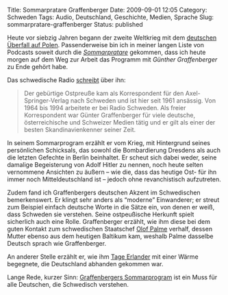 Title: Sommarpratare Graffenberger
Date: 2009-09-01 12:05
Category: Schweden
Tags: Audio, Deutschland, Geschichte, Medien, Sprache
Slug: sommarpratare-graffenberger
Status: published

Heute vor siebzig Jahren begann der zweite Weltkrieg mit dem [deutschen
Überfall auf
Polen](http://de.wikipedia.org/wiki/Zweiter_Weltkrieg#Der_deutsche_Angriff_auf_Polen_1939).
Passenderweise bin ich in meiner langen Liste von Podcasts soweit durch
die
[*Sommarpratare*](http://www.fiket.de/2008/06/23/wort-der-woche-sommarpratarna/)
gekommen, dass ich heute morgen auf dem Weg zur Arbeit das Programm mit
*Günther Graffenberger* zu Ende gehört habe.

Das schwedische Radio
[schreibt](http://www.sr.se/cgi-bin/international/nyhetssidor/artikel.asp?nyheter=1&programid=2108&Artikel=2878882)
über ihn:

> Der gebürtige Ostpreuße kam als Korrespondent für den
> Axel-Springer-Verlag nach Schweden und ist hier seit 1961 ansässig.
> Von 1964 bis 1994 arbeitete er bei Radio Schweden. Als freier
> Korrespondent war Günter Graffenberger für viele deutsche,
> österreichische und Schweizer Medien tätig und er gilt als einer der
> besten Skandinavienkenner seiner Zeit.

In seinem Sommarprogram erzählt er vom Krieg, mit Hintergrund seines
persönlichen Schicksals, das sowohl die Bombardierung Dresdens als auch
die letzten Gefechte in Berlin beinhaltet. Er scheut sich dabei weder,
seine damalige Begeisterung von Adolf Hitler zu nennen, noch heute
selten vernommene Ansichten zu äußern – wie die, dass das heutige Ost-
für ihn immer noch Mitteldeutschland ist – jedoch ohne revanchistisch
aufzutreten.

Zudem fand ich Graffenbergers deutschen Akzent im Schwedischen
bemerkenswert. Er klingt sehr anders als “moderne” Einwanderer; er
streut zum Beispiel einfach deutsche Worte in die Sätze ein, von denen
er weiß, dass Schweden sie verstehen. Seine ostpeußische Herkunft spielt
sicherlich auch eine Rolle. Graffenberger erzählt, wie ihm diese bei dem
guten Kontakt zum schwedischen Staatschef [Olof
Palme](http://de.wikipedia.org/wiki/Olof_Palme) verhalf, dessen Mutter
ebenso aus dem heutigen Baltikum kam, weshalb Palme dasselbe Deutsch
sprach wie Graffenberger.

An anderer Stelle erzählt er, wie ihm [Tage
Erlander](http://de.wikipedia.org/wiki/Tage_Erlander) mit einer Wärme
begegnete, die Deutschland abhanden gekommen war.

Lange Rede, kurzer Sinn: [Graffenbergers
Sommarprogram](http://www.sr.se/sida/artikel.aspx?programid=2071&artikel=2847673)
ist ein Muss für alle Deutschen, die Schwedisch verstehen.

